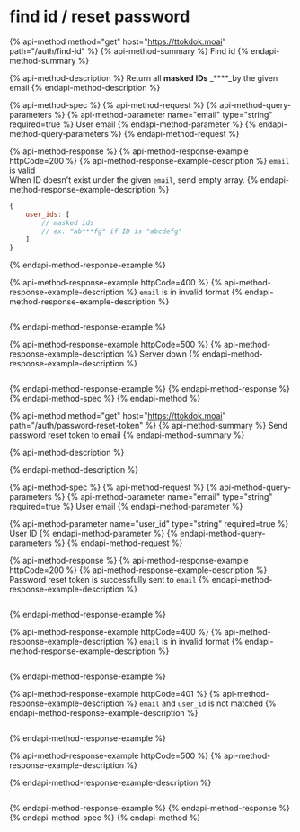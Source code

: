 # find id / reset password

{% api-method method="get" host="https://ttokdok.moai" path="/auth/find-id" %}
{% api-method-summary %}
Find id
{% endapi-method-summary %}

{% api-method-description %}
Return all **masked IDs** _****_by the given email
{% endapi-method-description %}

{% api-method-spec %}
{% api-method-request %}
{% api-method-query-parameters %}
{% api-method-parameter name="email" type="string" required=true %}
User email
{% endapi-method-parameter %}
{% endapi-method-query-parameters %}
{% endapi-method-request %}

{% api-method-response %}
{% api-method-response-example httpCode=200 %}
{% api-method-response-example-description %}
`email` is valid  
When ID doesn't exist under the given `email`, send empty array.
{% endapi-method-response-example-description %}

```javascript
{
    user_ids: [
        // masked ids
        // ex. "ab***fg" if ID is "abcdefg"
    ]
}
```
{% endapi-method-response-example %}

{% api-method-response-example httpCode=400 %}
{% api-method-response-example-description %}
`email` is in invalid format
{% endapi-method-response-example-description %}

```

```
{% endapi-method-response-example %}

{% api-method-response-example httpCode=500 %}
{% api-method-response-example-description %}
Server down
{% endapi-method-response-example-description %}

```

```
{% endapi-method-response-example %}
{% endapi-method-response %}
{% endapi-method-spec %}
{% endapi-method %}

{% api-method method="get" host="https://ttokdok.moai" path="/auth/password-reset-token" %}
{% api-method-summary %}
Send password reset token to email
{% endapi-method-summary %}

{% api-method-description %}

{% endapi-method-description %}

{% api-method-spec %}
{% api-method-request %}
{% api-method-query-parameters %}
{% api-method-parameter name="email" type="string" required=true %}
User email
{% endapi-method-parameter %}

{% api-method-parameter name="user\_id" type="string" required=true %}
User ID
{% endapi-method-parameter %}
{% endapi-method-query-parameters %}
{% endapi-method-request %}

{% api-method-response %}
{% api-method-response-example httpCode=200 %}
{% api-method-response-example-description %}
Password reset token is successfully sent to `email`
{% endapi-method-response-example-description %}

```

```
{% endapi-method-response-example %}

{% api-method-response-example httpCode=400 %}
{% api-method-response-example-description %}
`email` is in invalid format
{% endapi-method-response-example-description %}

```

```
{% endapi-method-response-example %}

{% api-method-response-example httpCode=401 %}
{% api-method-response-example-description %}
`email` and `user_id` is not matched
{% endapi-method-response-example-description %}

```

```
{% endapi-method-response-example %}

{% api-method-response-example httpCode=500 %}
{% api-method-response-example-description %}

{% endapi-method-response-example-description %}

```

```
{% endapi-method-response-example %}
{% endapi-method-response %}
{% endapi-method-spec %}
{% endapi-method %}

